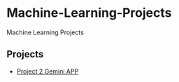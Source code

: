 # Machine-Learning-Projects
Machine Learning Projects

## Projects 
- [Project 2 Gemini APP](https://rudra-gemini-application.streamlit.app/)
